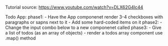 Tutorial source:
https://www.youtube.com/watch?v=DLX62G4lc44

Todo App:
phase1: - Have the App componenet render 3-4 checkboxes with paragraphs or sapns next to it - Add some hard-coded items on it
phase2: - Change the input combo below to a new componenet called <TodoItem>
phase3: - Give a list of todos (as an array of objects) - render a todos array component use .map() method

<!-- phase4: - Change the <App /> component into a stateful class component and load the imported "todosData" into state. -->
